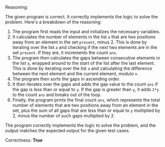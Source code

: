 Reasoning:

The given program is correct. It correctly implements the logic to solve the problem. Here's a breakdown of the reasoning:

1. The program first reads the input and initializes the necessary variables.
2. It calculates the number of elements in the list `a` that are two positions away from an element in the set `present`, minus 2. This is done by iterating over the list `a` and checking if the next two elements are in the set `present`. If they are, it increments the count `ans`.
3. The program then calculates the gaps between consecutive elements in the list `a`, wrapped around to the start of the list after the last element. This is done by iterating over the list `a` and calculating the difference between the next element and the current element, modulo `n`.
4. The program then sorts the gaps in ascending order.
5. It then iterates over the gaps and adds the gap value to the count `ans` if the gap is less than or equal to `y`. If the gap is greater than `y`, it adds `2*y` to the count `ans` and breaks out of the loop.
6. Finally, the program prints the final count `ans`, which represents the total number of elements that are two positions away from an element in the set, plus the sum of all gaps that are less than or equal to `y` multiplied by 2, minus the number of such gaps multiplied by 2.

The program correctly implements the logic to solve the problem, and the output matches the expected output for the given test cases.

Correctness: **True**